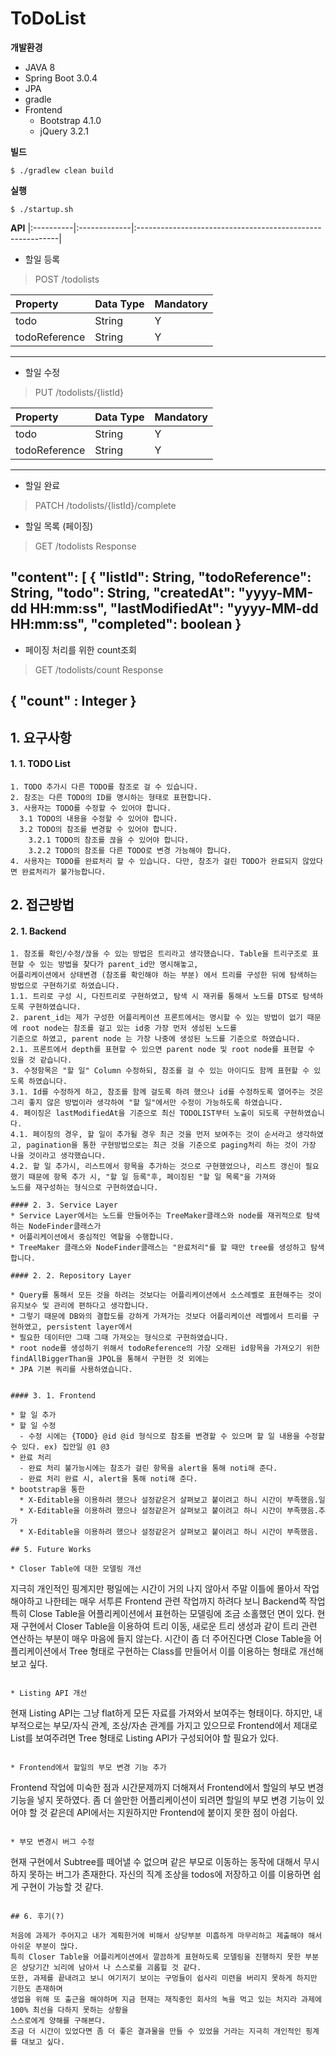 # ToDoList

**개발환경**
  - JAVA 8
  - Spring Boot 3.0.4
  - JPA
  - gradle
- Frontend
    - Bootstrap 4.1.0
    - jQuery 3.2.1

**빌드**
```
$ ./gradlew clean build
```

**실행**
```
$ ./startup.sh
```

**API**
|:----------|:-------------|:----------------------------------------------------------|
  * 할일 등록
  > POST /todolists
  
  | Property | Data Type | Mandatory |
  |:---------|:----------|:----------|
  | todo  | String    | Y  |
  | todoReference | String | Y |
  ----
  
  * 할일 수정
  > PUT /todolists/{listId}
  
  | Property | Data Type | Mandatory |
  |:---------|:----------|:----------|
  | todo  | String    | Y  |
  | todoReference | String | Y |
  ----
  
  * 할일 완료
  > PATCH /todolists/{listId}/complete

  
  * 할일 목록 (페이징)
  > GET /todolists
  > Response
  
  "content": [
        {
            "listId": String,
            "todoReference": String,
            "todo": String,
            "createdAt": "yyyy-MM-dd HH:mm:ss",
            "lastModifiedAt": "yyyy-MM-dd HH:mm:ss",
            "completed": boolean
        }
  ----
  
  * 페이징 처리를 위한 count조회
  > GET /todolists/count
  > Response
  
  {
    "count" : Integer
  }
  ----


## 1. 요구사항
#### 1. 1. TODO List 
```
1. TODO 추가시 다른 TODO를 참조로 걸 수 있습니다.
2. 참조는 다른 TODO의 ID를 명시하는 형태로 표현합니다.
3. 사용자는 TODO를 수정할 수 있어야 합니다.
  3.1 TODO의 내용을 수정할 수 있어야 합니다.
  3.2 TODO의 참조를 변경할 수 있어야 합니다.
    3.2.1 TODO의 참조를 끊을 수 있어야 합니다.
    3.2.2 TODO의 참조를 다른 TODO로 변경 가능해야 합니다.    
4. 사용자는 TODO를 완료처리 할 수 있습니다. 다만, 참조가 걸린 TODO가 완료되지 않았다면 완료처리가 불가능합니다.
```
## 2. 접근방법
#### 2. 1. Backend
```
1. 참조를 확인/수정/끊을 수 있는 방법은 트리라고 생각했습니다. Table을 트리구조로 표현할 수 있는 방법을 찾다가 parent_id만 명시해놓고,
어플리케이션에서 상태변경 (참조를 확인해야 하는 부분) 에서 트리를 구성한 뒤에 탐색하는 방법으로 구현하기로 하였습니다.
1.1. 트리로 구성 시, 다진트리로 구현하였고, 탐색 시 재귀를 통해서 노드를 DTS로 탐색하도록 구현하였습니다.
2. parent_id는 제가 구성한 어플리케이션 프론트에서는 명시할 수 있는 방법이 없기 때문에 root node는 참조를 걸고 있는 id중 가장 먼저 생성된 노드를
기준으로 하였고, parent node 는 가장 나중에 생성된 노드를 기준으로 하였습니다.
2.1. 프론트에서 depth를 표현할 수 있으면 parent node 및 root node를 표현할 수 있을 것 같습니다.
3. 수정항목은 "할 일" Column 수정하되, 참조를 걸 수 있는 아이디도 함께 표현할 수 있도록 하였습니다.
3.1. Id를 수정하게 하고, 참조를 함께 걸도록 하려 했으나 id를 수정하도록 열어주는 것은 그리 좋지 않은 방법이라 생각하여 "할 일"에서만 수정이 가능하도록 하였습니다.
4. 페이징은 lastModifiedAt을 기준으로 최신 TODOLIST부터 노출이 되도록 구현하였습니다.
4.1. 페이징의 경우, 할 일이 추가될 경우 최근 것을 먼저 보여주는 것이 순서라고 생각하였고, pagination을 통한 구현방법으로는 최근 것을 기준으로 paging처리 하는 것이 가장 나을 것이라고 생각했습니다.
4.2. 할 일 추가시, 리스트에서 항목을 추가하는 것으로 구현했었으나, 리스트 갱신이 필요했기 때문에 항목 추가 시, "할 일 등록"후, 페이징된 "할 일 목록"을 가져와 
노드를 재구성하는 형식으로 구현하였습니다.

#### 2. 3. Service Layer
* Service Layer에서는 노드를 만들어주는 TreeMaker클래스와 node를 재귀적으로 탐색하는 NodeFinder클래스가 
* 어플리케이션에서 중심적인 역할을 수행합니다.
* TreeMaker 클래스와 NodeFinder클래스는 "완료처리"를 할 때만 tree를 생성하고 탐색합니다.

#### 2. 2. Repository Layer

* Query를 통해서 모든 것을 하려는 것보다는 어플리케이션에서 소스레벨로 표현해주는 것이 유지보수 및 관리에 편하다고 생각합니다.
* 그렇기 때문에 DB와의 결합도를 강하게 가져가는 것보다 어플리케이션 레벨에서 트리를 구현하였고, persistent layer에서 
* 필요한 데이터만 그때 그때 가져오는 형식으로 구현하였습니다.
* root node를 생성하기 위해서 todoReference의 가장 오래된 id항목을 가져오기 위한 findAllBiggerThan을 JPQL을 통해서 구현한 것 외에는
* JPA 기본 쿼리를 사용하였습니다.


#### 3. 1. Frontend

* 할 일 추가
* 할 일 수정 
  - 수정 시에는 {TODO} @id @id 형식으로 참조를 변경할 수 있으며 할 일 내용을 수정할 수 있다. ex) 집안일 @1 @3
* 완료 처리 
  - 완료 처리 불가능시에는 참조가 걸린 항목을 alert을 통해 noti해 준다.
  - 완료 처리 완료 시, alert을 통해 noti해 준다.
* bootstrap을 통한 
  * X-Editable을 이용하려 했으나 설정같은거 살펴보고 붙이려고 하니 시간이 부족했음.일 
  * X-Editable을 이용하려 했으나 설정같은거 살펴보고 붙이려고 하니 시간이 부족했음.추가
  * X-Editable을 이용하려 했으나 설정같은거 살펴보고 붙이려고 하니 시간이 부족했음.

## 5. Future Works

* Closer Table에 대한 모델링 개선
```
지극히 개인적인 핑계지만 평일에는 시간이 거의 나지 않아서 주말 이틀에 몰아서 작업해야하고 나한테는 매우 서투른
Frontend 관련 작업까지 하려다 보니 Backend쪽 작업 특히 Close Table을 어플리케이션에서 표현하는 모델링에 조금 소홀했던 면이 있다.
현재 구현에서 Closer Table을 이용하여 트리 이동, 새로운 트리 생성과 같이 트리 관련 연산하는 부분이 매우 마음에 들지 않는다.
시간이 좀 더 주어진다면 Close Table을 어플리케이션에서 Tree 형태로 구현하는 Class를 만들어서 이를 이용하는 형태로 개선해보고 싶다.
```

* Listing API 개선
```
현재 Listing API는 그냥 flat하게 모든 자료를 가져와서 보여주는 형태이다. 하지만, 내부적으로는 부모/자식 관계, 조상/자손 관계를 가지고 있으므로
Frontend에서 제대로 List를 보여주려면 Tree 형태로 Listing API가 구성되어야 할 필요가 있다. 
```

* Frontend에서 할일의 부모 변경 기능 추가
```
Frontend 작업에 미숙한 점과 시간문제까지 더해져서 Frontend에서 할일의 부모 변경 기능을 넣지 못하였다. 좀 더 쓸만한 어플리케이션이 되려면
할일의 부모 변경 기능이 있어야 할 것 같은데 API에서는 지원하지만 Frontend에 붙이지 못한 점이 아쉽다.
```

* 부모 변경시 버그 수정
```
현재 구현에서 Subtree를 떼어낼 수 없으며 같은 부모로 이동하는 동작에 대해서 무시하지 못하는 버그가 존재한다.
자신의 직계 조상을 todos에 저장하고 이를 이용하면 쉽게 구현이 가능할 것 같다. 
```

## 6. 후기(?)

처음에 과제가 주어지고 내가 계획한거에 비해서 상당부분 미흡하게 마무리하고 제출해야 해서 아쉬운 부분이 많다.
특히 Closer Table을 어플리케이션에서 깔끔하게 표현하도록 모델링을 진행하지 못한 부분은 상당기간 뇌리에 남아서 나 스스로를 괴롭힐 것 같다.
또한, 과제를 끝내려고 보니 여기저기 보이는 구멍들이 쉽사리 미련을 버리지 못하게 하지만 기한도 존재하며
생업을 위해 또 출근을 해야하며 지금 현재는 재직중인 회사의 녹을 먹고 있는 처지라 과제에 100% 최선을 다하지 못하는 상황을
스스로에게 양해를 구해본다.
조금 더 시간이 있었다면 좀 더 좋은 결과물을 만들 수 있었을 거라는 지극히 개인적인 핑계를 대보고 싶다.
